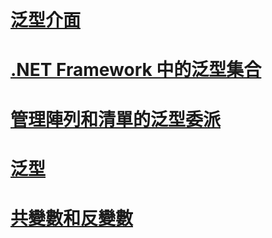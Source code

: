 # [泛型介面](interfaces.md)
# [.NET Framework 中的泛型集合](collections.md)
# [管理陣列和清單的泛型委派](delegates-for-manipulating-arrays-and-lists.md)
# [泛型](index.md)
# [共變數和反變數](covariance-and-contravariance.md)
